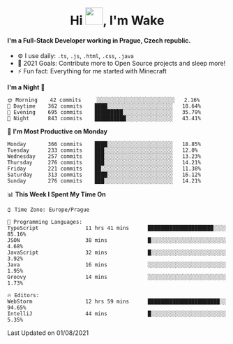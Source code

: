 <h1 align="center">Hi <img src="https://raw.githubusercontent.com/MrWakeCZ/MrWakeCZ/master/Hi.gif" width="40px" />, I'm Wake</h1>

#### I'm a Full-Stack Developer working in Prague, Czech republic.
- ⚙️ I use daily: `.ts`, `.js`, `.html`, `.css`, `.java`
- 🥅 2021 Goals: Contribute more to Open Source projects and sleep more!
- ⚡ Fun fact: Everything for me started with Minecraft

<!--START_SECTION:waka-->
**I'm a Night 🦉** 

```text
🌞 Morning    42 commits     ░░░░░░░░░░░░░░░░░░░░░░░░░   2.16% 
🌆 Daytime    362 commits    ████░░░░░░░░░░░░░░░░░░░░░   18.64% 
🌃 Evening    695 commits    █████████░░░░░░░░░░░░░░░░   35.79% 
🌙 Night      843 commits    ██████████░░░░░░░░░░░░░░░   43.41%

```
📅 **I'm Most Productive on Monday** 

```text
Monday       366 commits    ████░░░░░░░░░░░░░░░░░░░░░   18.85% 
Tuesday      233 commits    ███░░░░░░░░░░░░░░░░░░░░░░   12.0% 
Wednesday    257 commits    ███░░░░░░░░░░░░░░░░░░░░░░   13.23% 
Thursday     276 commits    ███░░░░░░░░░░░░░░░░░░░░░░   14.21% 
Friday       221 commits    ██░░░░░░░░░░░░░░░░░░░░░░░   11.38% 
Saturday     313 commits    ████░░░░░░░░░░░░░░░░░░░░░   16.12% 
Sunday       276 commits    ███░░░░░░░░░░░░░░░░░░░░░░   14.21%

```


📊 **This Week I Spent My Time On** 

```text
⌚︎ Time Zone: Europe/Prague

💬 Programming Languages: 
TypeScript               11 hrs 41 mins      █████████████████████░░░░   85.16% 
JSON                     38 mins             █░░░░░░░░░░░░░░░░░░░░░░░░   4.68% 
JavaScript               32 mins             █░░░░░░░░░░░░░░░░░░░░░░░░   3.92% 
Java                     16 mins             ░░░░░░░░░░░░░░░░░░░░░░░░░   1.95% 
Groovy                   14 mins             ░░░░░░░░░░░░░░░░░░░░░░░░░   1.73%

🔥 Editors: 
WebStorm                 12 hrs 59 mins      ███████████████████████░░   94.65% 
IntelliJ                 44 mins             █░░░░░░░░░░░░░░░░░░░░░░░░   5.35%

```


 Last Updated on 01/08/2021
<!--END_SECTION:waka-->
